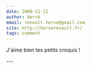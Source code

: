 ```yaml
---
date: 2008-11-12
author: Hervé
email: renault.herve@gmail.com
site: http://herverenault.fr/
tags: comment
---
```


<p>J'aime bien tes petits croquis !</p>
---